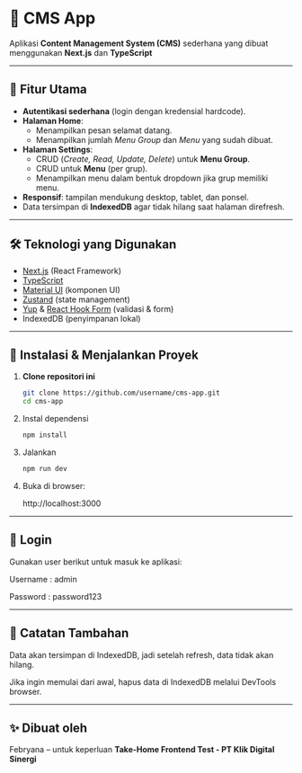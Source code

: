 # 📌 CMS App

Aplikasi **Content Management System (CMS)** sederhana yang dibuat menggunakan **Next.js** dan **TypeScript**

---

## 🚀 Fitur Utama

- **Autentikasi sederhana** (login dengan kredensial hardcode).
- **Halaman Home**:
  - Menampilkan pesan selamat datang.
  - Menampilkan jumlah *Menu Group* dan *Menu* yang sudah dibuat.
- **Halaman Settings**:
  - CRUD (*Create, Read, Update, Delete*) untuk **Menu Group**.
  - CRUD untuk **Menu** (per grup).
  - Menampilkan menu dalam bentuk dropdown jika grup memiliki menu.
- **Responsif**: tampilan mendukung desktop, tablet, dan ponsel.
- Data tersimpan di **IndexedDB** agar tidak hilang saat halaman direfresh.

---

## 🛠️ Teknologi yang Digunakan

- [Next.js](https://nextjs.org/) (React Framework)
- [TypeScript](https://www.typescriptlang.org/)
- [Material UI](https://mui.com/) (komponen UI)
- [Zustand](https://zustand-demo.pmnd.rs/) (state management)
- [Yup](https://github.com/jquense/yup) & [React Hook Form](https://react-hook-form.com/) (validasi & form)
- IndexedDB (penyimpanan lokal)

---

## 🔧 Instalasi & Menjalankan Proyek

1. **Clone repositori ini**

    ```bash
    git clone https://github.com/username/cms-app.git
    cd cms-app
    ```

2. Instal dependensi

    ```bash
    npm install
    ```

3. Jalankan 
    ```bash
    npm run dev
    ```

4. Buka di browser:

    http://localhost:3000

---

## 🔑 Login

Gunakan user berikut untuk masuk ke aplikasi:

Username : admin

Password : password123

---

## 🧩 Catatan Tambahan

Data akan tersimpan di IndexedDB, jadi setelah refresh, data tidak akan hilang.

Jika ingin memulai dari awal, hapus data di IndexedDB melalui DevTools browser.

---

## ✨ Dibuat oleh

Febryana – untuk keperluan **Take-Home Frontend Test - PT Klik Digital Sinergi**
